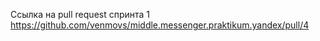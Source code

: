 Ссылка на pull request спринта 1 <https://github.com/venmovs/middle.messenger.praktikum.yandex/pull/4>
